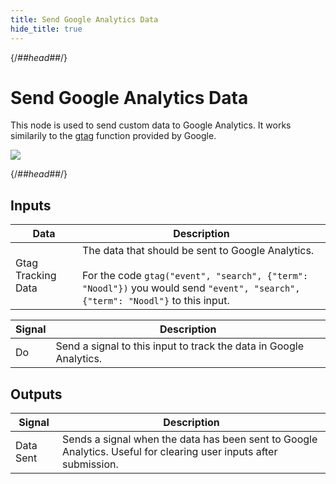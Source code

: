 ```yaml
---
title: Send Google Analytics Data
hide_title: true
---
```


{/*##head##*/}

# Send Google Analytics Data

This node is used to send custom data to Google Analytics. It works similarily to the [gtag](https://support.google.com/analytics/answer/11147304) function provided by Google.

<div className="ndl-image-with-background l">

![](/library/modules/google-analytics/screenshot.png)

</div>

{/*##head##*/}

## Inputs

| Data                                                 | Description                                                                                                                                                                                |
| ---------------------------------------------------- | ------------------------------------------------------------------------------------------------------------------------------------------------------------------------------------------ |
| <span className="ndl-data">Gtag Tracking Data</span> | The data that should be sent to Google Analytics. <br/><br/>For the code `gtag("event", "search", {"term": "Noodl"})` you would send `"event", "search", {"term": "Noodl"}` to this input. |

| Signal                                 | Description                                                        |
| -------------------------------------- | ------------------------------------------------------------------ |
| <span className="ndl-signal">Do</span> | Send a signal to this input to track the data in Google Analytics. |

## Outputs

| Signal                                        | Description                                                                                                       |
| --------------------------------------------- | ----------------------------------------------------------------------------------------------------------------- |
| <span className="ndl-signal">Data Sent</span> | Sends a signal when the data has been sent to Google Analytics. Useful for clearing user inputs after submission. |

